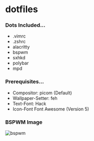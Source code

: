 # dotfiles

### Dots Included...
* .vimrc
* .zshrc
* alacritty
* bspwm
* sxhkd
* polybar
* mpd

### Prerequisites...
* Compositor: picom (Default)
* Wallpaper-Setter: feh
* Text-Font: Hack
* Icon-Font Font Awesome (Version 5)

### BSPWM Image
![bspwm](https://i.postimg.cc/BvbSWy79/image.png)
